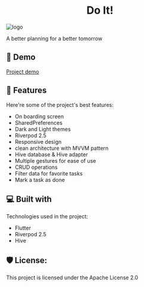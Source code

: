 <h1 align="center" id="title">Do It!</h1>

![logo](https://github.com/AhmedZaeem/do_it/assets/91721920/77a6a955-bcdf-4569-a4ff-25e44f7a6cd8)


<p id="description">A better planning for a better tomorrow</p>

<h2>🚀 Demo</h2>

[Project demo](https://github.com/AhmedZaeem/do_it/assets/91721920/4775c0df-728f-4c8f-b260-bf22ccc8948d)

<h2>🧐 Features</h2>

Here're some of the project's best features:

*   On boarding screen
*   SharedPreferences
*   Dark and Light themes
*   Riverpod 2.5
*   Responsive design
*   clean architecture with MVVM pattern
*   Hive database & Hive adapter
*   Multiple gestures for ease of use
*   CRUD operations
*   Filter data for favorite tasks
*   Mark a task as done

<h2>💻 Built with</h2>

Technologies used in the project:

*   Flutter
*   Riverpod 2.5
*   Hive

<h2>🛡️ License:</h2>

This project is licensed under the Apache License 2.0
